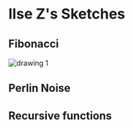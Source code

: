 # Ilse Z's Sketches

## Fibonacci
![drawing 1](IlseZuidinga/schetsen2/fibbonacci_1.png)

## Perlin Noise

## Recursive functions
            
